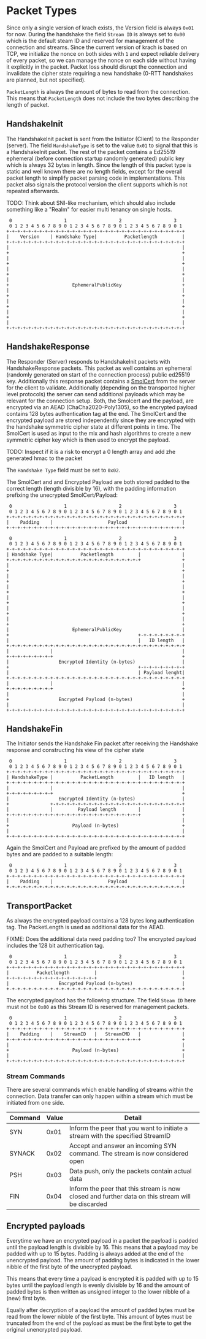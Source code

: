 # Packet Types

Since only a single version of krach exists, the Version field is always `0x01` for now. During
the handshake the field `Stream ID` is always set to `0x00` which is the default steam ID and reserved
for management of the connection and streams.
Since the current version of krach is based on TCP, we initialize the nonce on both sides with `1`
and expect reliable delivery of every packet, so we can manage the nonce on each side without having
it explicitly in the packet. Packet loss should disrupt the connection and invalidate the cipher state
requiring a new handshake (0-RTT handshakes are planned, but not specified).

`PacketLength` is always the amount of bytes to read from the connection. This means that
`PacketLength` does not include the two bytes describing the length of packet.

## HandshakeInit

The HandshakeInit packet is sent from the Initiator (Client) to the Responder (server).
The field `HandshakeType` is set to the value `0x01` to signal that this is a HandshakeInit
packet. The rest of the packet contains a Ed25519 ephemeral (before connection startup randomly
generated) public key which is always 32 bytes in length. Since the length of this packet type is
static and well known there are no length fields, except for the overall packet length to simplify
packet parsing code in implementations. This packet also signals the protocol version the client supports
which is not repeated afterwards.

TODO: Think about SNI-like mechanism, which should also include something like a "Realm" for easier multi tenancy 
on single hosts.

```
 0                   1                   2                   3
 0 1 2 3 4 5 6 7 8 9 0 1 2 3 4 5 6 7 8 9 0 1 2 3 4 5 6 7 8 9 0 1
+-+-+-+-+-+-+-+-+-+-+-+-+-+-+-+-+-+-+-+-+-+-+-+-+-+-+-+-+-+-+-+-+
|    Version    | Handshake Type|          Packetlength         |
+-+-+-+-+-+-+-+-+-+-+-+-+-+-+-+-+-+-+-+-+-+-+-+-+-+-+-+-+-+-+-+-+
|                                                               |
+                                                               +
|                                                               |
+                                                               +
|                                                               |
+                                                               +
|                                                               |
+                       EphemeralPublicKey                      +
|                                                               |
+                                                               +
|                                                               |
+                                                               +
|                                                               |
+                                                               +
|                                                               |
+-+-+-+-+-+-+-+-+-+-+-+-+-+-+-+-+-+-+-+-+-+-+-+-+-+-+-+-+-+-+-+-+
```

## HandshakeResponse

The Responder (Server) responds to HandshakeInit packets with HandshakeResponse packets.
This packet as well contains an ephemeral (randomly generated on start of the connection process)
public ed25519 key. Additionally this response packet contains a [SmolCert](https://github.com/smolcert)
from the server for the client to validate. Additionally (depending on the transported higher level protocols)
the server can send additional payloads which may be relevant for the connection setup. Both, the Smolcert
and the payload, are encrypted via an AEAD (ChaCha2020-Poly1305), so the encrypted payload contains
128 bytes authentication tag at the end.
The SmolCert and the encrypted payload are stored independently since they are encrypted with the handshake
symmetric cipher state at different points in time. The SmolCert is used as input to the mix and hash algorithms
to create a new symmetric cipher key which is then used to encrypt the payload.

TODO: Inspect if it is a risk to encrypt a 0 length array and add zhe generated hmac to the packet

The `Handshake Type` field must be set to `0x02`.

The SmolCert and and Encrypted Payload are both stored padded to the correct length (length divisible by 16),
with the padding information prefixing the unecrypted SmolCert/Payload:

```
 0                   1                   2                   3
 0 1 2 3 4 5 6 7 8 9 0 1 2 3 4 5 6 7 8 9 0 1 2 3 4 5 6 7 8 9 0 1
+-+-+-+-+-+-+-+-+-+-+-+-+-+-+-+-+-+-+-+-+-+-+-+-+-+-+-+-+-+-+-+-+
|    Padding    |                    Payload                    |
+-+-+-+-+-+-+-+-+-+-+-+-+-+-+-+-+-+-+-+-+-+-+-+-+-+-+-+-+-+-+-+-+
```

```
 0                   1                   2                   3
 0 1 2 3 4 5 6 7 8 9 0 1 2 3 4 5 6 7 8 9 0 1 2 3 4 5 6 7 8 9 0 1
+-+-+-+-+-+-+-+-+-+-+-+-+-+-+-+-+-+-+-+-+-+-+-+-+-+-+-+-+-+-+-+-+
| Handshake Type|          Packetlength         |               |
+-+-+-+-+-+-+-+-+-+-+-+-+-+-+-+-+-+-+-+-+-+-+-+-+               +
|                                                               |
+                                                               +
|                                                               |
+                                                               +
|                                                               |
+                                                               +
|                                                               |
+                                                               +
|                                                               |
+                                                               +
|                                                               |
+                                                               +
|                       EphemeralPublicKey                      |
+                                               +-+-+-+-+-+-+-+-+
|                                               |   ID length   |
+-+-+-+-+-+-+-+-+-+-+-+-+-+-+-+-+-+-+-+-+-+-+-+-+-+-+-+-+-+-+-+-+
|               |                                               |
+-+-+-+-+-+-+-+-+                                               +
|                  Encrypted Identity (n-bytes)                 |
+                                               +-+-+-+-+-+-+-+-+
|                                               | Payload lenght|
+-+-+-+-+-+-+-+-+-+-+-+-+-+-+-+-+-+-+-+-+-+-+-+-+-+-+-+-+-+-+-+-+
|               |                                               |
+-+-+-+-+-+-+-+-+                                               +
|                                                               |
+                  Encrypted Payload (n-bytes)                  +
|                                                               |
+-+-+-+-+-+-+-+-+-+-+-+-+-+-+-+-+-+-+-+-+-+-+-+-+-+-+-+-+-+-+-+-+
```

## HandshakeFin

The Initiator sends the Handshake Fin packet after receiving the Handshake response
and constructing his view of the cipher state

```
 0                   1                   2                   3
 0 1 2 3 4 5 6 7 8 9 0 1 2 3 4 5 6 7 8 9 0 1 2 3 4 5 6 7 8 9 0 1
+-+-+-+-+-+-+-+-+-+-+-+-+-+-+-+-+-+-+-+-+-+-+-+-+-+-+-+-+-+-+-+-+
| HandshakeType |          PacketLength         |   ID length   |
+-+-+-+-+-+-+-+-+-+-+-+-+-+-+-+-+-+-+-+-+-+-+-+-+-+-+-+-+-+-+-+-+
|               |                                               |
+-+-+-+-+-+-+-+-+                                               +
|                  Encrypted Identity (n-bytes)                 |
+               +-+-+-+-+-+-+-+-+-+-+-+-+-+-+-+-+-+-+-+-+-+-+-+-+
|               |         Payload length        |               |
+-+-+-+-+-+-+-+-+-+-+-+-+-+-+-+-+-+-+-+-+-+-+-+-+               +
|                                                               |
+                       Payload (n-bytes)                       +
|                                                               |
+-+-+-+-+-+-+-+-+-+-+-+-+-+-+-+-+-+-+-+-+-+-+-+-+-+-+-+-+-+-+-+-+
```

Again the SmolCert and Payload are prefixed by the amount of padded bytes
and are padded to a suitable length:
```
 0                   1                   2                   3
 0 1 2 3 4 5 6 7 8 9 0 1 2 3 4 5 6 7 8 9 0 1 2 3 4 5 6 7 8 9 0 1
+-+-+-+-+-+-+-+-+-+-+-+-+-+-+-+-+-+-+-+-+-+-+-+-+-+-+-+-+-+-+-+-+
|    Padding    |                    Payload                    |
+-+-+-+-+-+-+-+-+-+-+-+-+-+-+-+-+-+-+-+-+-+-+-+-+-+-+-+-+-+-+-+-+
```

## TransportPacket

As always the encrypted payload contains a 128 bytes
long authentication tag. The PacketLength is used as additional data
for the AEAD.

FIXME: Does the additional data need padding too?
The encrypted payload includes the 128 bit authentication tag.

```
 0                   1                   2                   3
 0 1 2 3 4 5 6 7 8 9 0 1 2 3 4 5 6 7 8 9 0 1 2 3 4 5 6 7 8 9 0 1
+-+-+-+-+-+-+-+-+-+-+-+-+-+-+-+-+-+-+-+-+-+-+-+-+-+-+-+-+-+-+-+-+
|          Packetlength         |                               |
+-+-+-+-+-+-+-+-+-+-+-+-+-+-+-+-+                               +
|                  Encrypted Payload (n-bytes)                  |
+-+-+-+-+-+-+-+-+-+-+-+-+-+-+-+-+-+-+-+-+-+-+-+-+-+-+-+-+-+-+-+-+
```

The encrypted payload has the following structure.
The field `Steam ID` here must not be `0x00` as this Stream ID is reserved
for management packets.

```
 0                   1                   2                   3
 0 1 2 3 4 5 6 7 8 9 0 1 2 3 4 5 6 7 8 9 0 1 2 3 4 5 6 7 8 9 0 1
+-+-+-+-+-+-+-+-+-+-+-+-+-+-+-+-+-+-+-+-+-+-+-+-+-+-+-+-+-+-+-+-+
|    Padding    |    StreamID   |   StreamCMD   |               |
+-+-+-+-+-+-+-+-+-+-+-+-+-+-+-+-+-+-+-+-+-+-+-+-+               +
|                                                               |
+                       Payload (n-bytes)                       +
|                                                               |
+-+-+-+-+-+-+-+-+-+-+-+-+-+-+-+-+-+-+-+-+-+-+-+-+-+-+-+-+-+-+-+-+
```

### Stream Commands

There are several commands which enable handling of streams within the connection. Data transfer
can only happen within a stream which must be initiated from one side.

| Command | Value | Detail
|---------|-------|--------------------
| SYN     | 0x01  | Inform the peer that you want to initiate a stream with the specified StreamID
| SYNACK  | 0x02  | Accept and answer an incoming SYN command. The stream is now considered open
| PSH     | 0x03  | Data push, only the packets contain actual data
| FIN     | 0x04  | Inform the peer that this stream is now closed and further data on this stream will be discarded



## Encrypted payloads

Everytime we have an encrypted payload in a packet the payload is padded until the payload length
is divisible by 16. This means that a payload may be padded with up to 15 bytes.
Padding is always added at the end of the unencrypted payload. The amount of padding bytes
is indicated in the lower nibble of the first byte of the unecrypted payload.

This means that every time a payload is encrypted it is padded with up to 15 bytes until the payload
length is evenly divisible by 16 and the amount of padded bytes is then written as unsigned integer
to the lower nibble of a (new) first byte.

Equally after decryption of a payload the amount of padded bytes must be read from the lower nibble of 
the first byte. This amount of bytes must be truncated from the end of the payload as must be the first
byte to get the original unencrypted payload.
